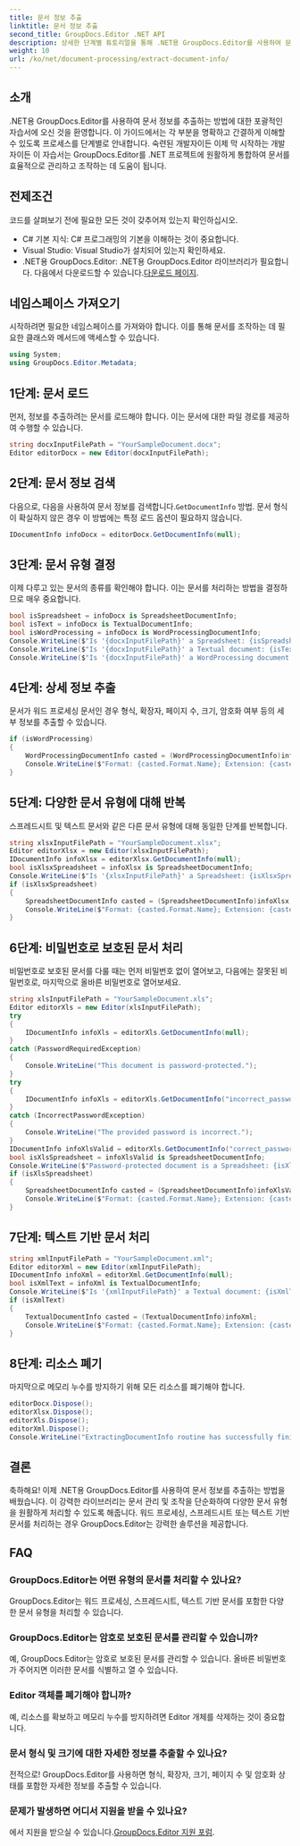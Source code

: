 ```yaml
---
title: 문서 정보 추출
linktitle: 문서 정보 추출
second_title: GroupDocs.Editor .NET API
description: 상세한 단계별 튜토리얼을 통해 .NET용 GroupDocs.Editor를 사용하여 문서 정보를 추출하는 방법을 알아보세요. 다양한 문서 유형을 관리하는 데 적합합니다.
weight: 10
url: /ko/net/document-processing/extract-document-info/
---
```

## 소개
.NET용 GroupDocs.Editor를 사용하여 문서 정보를 추출하는 방법에 대한 포괄적인 자습서에 오신 것을 환영합니다. 이 가이드에서는 각 부분을 명확하고 간결하게 이해할 수 있도록 프로세스를 단계별로 안내합니다. 숙련된 개발자이든 이제 막 시작하는 개발자이든 이 자습서는 GroupDocs.Editor를 .NET 프로젝트에 원활하게 통합하여 문서를 효율적으로 관리하고 조작하는 데 도움이 됩니다.
## 전제조건
코드를 살펴보기 전에 필요한 모든 것이 갖추어져 있는지 확인하십시오.
- C# 기본 지식: C# 프로그래밍의 기본을 이해하는 것이 중요합니다.
- Visual Studio: Visual Studio가 설치되어 있는지 확인하세요.
-  .NET용 GroupDocs.Editor: .NET용 GroupDocs.Editor 라이브러리가 필요합니다. 다음에서 다운로드할 수 있습니다.[다운로드 페이지](https://releases.groupdocs.com/editor/net/).
## 네임스페이스 가져오기
시작하려면 필요한 네임스페이스를 가져와야 합니다. 이를 통해 문서를 조작하는 데 필요한 클래스와 메서드에 액세스할 수 있습니다.
```csharp
using System;
using GroupDocs.Editor.Metadata;
```
## 1단계: 문서 로드
먼저, 정보를 추출하려는 문서를 로드해야 합니다. 이는 문서에 대한 파일 경로를 제공하여 수행할 수 있습니다.
```csharp
string docxInputFilePath = "YourSampleDocument.docx";
Editor editorDocx = new Editor(docxInputFilePath);
```
## 2단계: 문서 정보 검색
 다음으로, 다음을 사용하여 문서 정보를 검색합니다.`GetDocumentInfo` 방법. 문서 형식이 확실하지 않은 경우 이 방법에는 특정 로드 옵션이 필요하지 않습니다.
```csharp
IDocumentInfo infoDocx = editorDocx.GetDocumentInfo(null);
```
## 3단계: 문서 유형 결정
이제 다루고 있는 문서의 종류를 확인해야 합니다. 이는 문서를 처리하는 방법을 결정하므로 매우 중요합니다.
```csharp
bool isSpreadsheet = infoDocx is SpreadsheetDocumentInfo;
bool isText = infoDocx is TextualDocumentInfo;
bool isWordProcessing = infoDocx is WordProcessingDocumentInfo;
Console.WriteLine($"Is '{docxInputFilePath}' a Spreadsheet: {isSpreadsheet}");
Console.WriteLine($"Is '{docxInputFilePath}' a Textual document: {isText}");
Console.WriteLine($"Is '{docxInputFilePath}' a WordProcessing document: {isWordProcessing}");
```
## 4단계: 상세 정보 추출
문서가 워드 프로세싱 문서인 경우 형식, 확장자, 페이지 수, 크기, 암호화 여부 등의 세부 정보를 추출할 수 있습니다.
```csharp
if (isWordProcessing)
{
    WordProcessingDocumentInfo casted = (WordProcessingDocumentInfo)infoDocx;
    Console.WriteLine($"Format: {casted.Format.Name}; Extension: {casted.Format.Extension}; Page count: {casted.PageCount}; Size: {casted.Size} bytes; Is encrypted: {casted.IsEncrypted}");
}
```
## 5단계: 다양한 문서 유형에 대해 반복
스프레드시트 및 텍스트 문서와 같은 다른 문서 유형에 대해 동일한 단계를 반복합니다.
```csharp
string xlsxInputFilePath = "YourSampleDocument.xlsx";
Editor editorXlsx = new Editor(xlsxInputFilePath);
IDocumentInfo infoXlsx = editorXlsx.GetDocumentInfo(null);
bool isXlsxSpreadsheet = infoXlsx is SpreadsheetDocumentInfo;
Console.WriteLine($"Is '{xlsxInputFilePath}' a Spreadsheet: {isXlsxSpreadsheet}");
if (isXlsxSpreadsheet)
{
    SpreadsheetDocumentInfo casted = (SpreadsheetDocumentInfo)infoXlsx;
    Console.WriteLine($"Format: {casted.Format.Name}; Extension: {casted.Format.Extension}; Tabs count: {casted.PageCount}; Size: {casted.Size} bytes; Is encrypted: {casted.IsEncrypted}");
}
```
## 6단계: 비밀번호로 보호된 문서 처리
비밀번호로 보호된 문서를 다룰 때는 먼저 비밀번호 없이 열어보고, 다음에는 잘못된 비밀번호로, 마지막으로 올바른 비밀번호로 열어보세요.
```csharp
string xlsInputFilePath = "YourSampleDocument.xls";
Editor editorXls = new Editor(xlsInputFilePath);
try
{
    IDocumentInfo infoXls = editorXls.GetDocumentInfo(null);
}
catch (PasswordRequiredException)
{
    Console.WriteLine("This document is password-protected.");
}
try
{
    IDocumentInfo infoXls = editorXls.GetDocumentInfo("incorrect_password");
}
catch (IncorrectPasswordException)
{
    Console.WriteLine("The provided password is incorrect.");
}
IDocumentInfo infoXlsValid = editorXls.GetDocumentInfo("correct_password");
bool isXlsSpreadsheet = infoXlsValid is SpreadsheetDocumentInfo;
Console.WriteLine($"Password-protected document is a Spreadsheet: {isXlsSpreadsheet}");
if (isXlsSpreadsheet)
{
    SpreadsheetDocumentInfo casted = (SpreadsheetDocumentInfo)infoXlsValid;
    Console.WriteLine($"Format: {casted.Format.Name}; Extension: {casted.Format.Extension}; Tabs count: {casted.PageCount}; Size: {casted.Size} bytes; Is encrypted: {casted.IsEncrypted}");
}
```
## 7단계: 텍스트 기반 문서 처리
```csharp
string xmlInputFilePath = "YourSampleDocument.xml";
Editor editorXml = new Editor(xmlInputFilePath);
IDocumentInfo infoXml = editorXml.GetDocumentInfo(null);
bool isXmlText = infoXml is TextualDocumentInfo;
Console.WriteLine($"Is '{xmlInputFilePath}' a Textual document: {isXmlText}");
if (isXmlText)
{
    TextualDocumentInfo casted = (TextualDocumentInfo)infoXml;
    Console.WriteLine($"Format: {casted.Format.Name}; Extension: {casted.Format.Extension}; Encoding: {casted.Encoding}; Size: {casted.Size} bytes");
}
```
## 8단계: 리소스 폐기
마지막으로 메모리 누수를 방지하기 위해 모든 리소스를 폐기해야 합니다.
```csharp
editorDocx.Dispose();
editorXlsx.Dispose();
editorXls.Dispose();
editorXml.Dispose();
Console.WriteLine("ExtractingDocumentInfo routine has successfully finished");
```
## 결론
축하해요! 이제 .NET용 GroupDocs.Editor를 사용하여 문서 정보를 추출하는 방법을 배웠습니다. 이 강력한 라이브러리는 문서 관리 및 조작을 단순화하여 다양한 문서 유형을 원활하게 처리할 수 있도록 해줍니다. 워드 프로세싱, 스프레드시트 또는 텍스트 기반 문서를 처리하는 경우 GroupDocs.Editor는 강력한 솔루션을 제공합니다.
## FAQ
### GroupDocs.Editor는 어떤 유형의 문서를 처리할 수 있나요?
GroupDocs.Editor는 워드 프로세싱, 스프레드시트, 텍스트 기반 문서를 포함한 다양한 문서 유형을 처리할 수 있습니다.
### GroupDocs.Editor는 암호로 보호된 문서를 관리할 수 있습니까?
예, GroupDocs.Editor는 암호로 보호된 문서를 관리할 수 있습니다. 올바른 비밀번호가 주어지면 이러한 문서를 식별하고 열 수 있습니다.
### Editor 객체를 폐기해야 합니까?
예, 리소스를 확보하고 메모리 누수를 방지하려면 Editor 개체를 삭제하는 것이 중요합니다.
### 문서 형식 및 크기에 대한 자세한 정보를 추출할 수 있나요?
전적으로! GroupDocs.Editor를 사용하면 형식, 확장자, 크기, 페이지 수 및 암호화 상태를 포함한 자세한 정보를 추출할 수 있습니다.
### 문제가 발생하면 어디서 지원을 받을 수 있나요?
 에서 지원을 받으실 수 있습니다.[GroupDocs.Editor 지원 포럼](https://forum.groupdocs.com/c/editor/20).